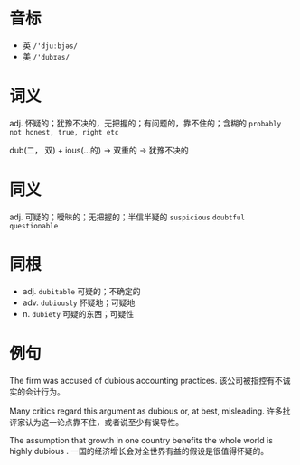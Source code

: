 # 音标

- 英 `/'djuːbjəs/`
- 美 `/'dubɪəs/`

# 词义

adj. 怀疑的；犹豫不决的，无把握的；有问题的，靠不住的；含糊的
`probably not honest, true, right etc`



dub(二， 双) + ious(…的) → 双重的 → 犹豫不决的

# 同义

adj. 可疑的；暧昧的；无把握的；半信半疑的
`suspicious` `doubtful` `questionable`

# 同根

- adj. `dubitable` 可疑的；不确定的
- adv. `dubiously` 怀疑地；可疑地
- n. `dubiety` 可疑的东西；可疑性

# 例句

The firm was accused of dubious accounting practices.
该公司被指控有不诚实的会计行为。

Many critics regard this argument as dubious or, at best, misleading.
许多批评家认为这一论点靠不住，或者说至少有误导性。

The assumption that growth in one country benefits the whole world is highly dubious .
一国的经济增长会对全世界有益的假设是很值得怀疑的。


